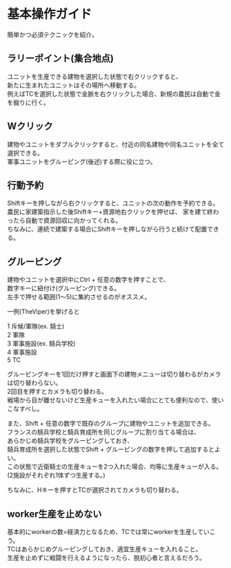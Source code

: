 # 基本操作ガイド
簡単かつ必須テクニックを紹介。
## ラリーポイント(集合地点)
ユニットを生産できる建物を選択した状態で右クリックすると、  
新たに生まれたユニットはその場所へ移動する。  
例えばTCを選択した状態で金脈を右クリックした場合、新規の農民は自動で金を掘りに行く。

## Wクリック
建物やユニットをダブルクリックすると、付近の同名建物や同名ユニットを全て選択できる。  
軍事ユニットをグルーピング(後述)する際に役に立つ。

## 行動予約
Shiftキーを押しながら右クリックすると、ユニットの次の動作を予約できる。  
農民に家建築指示した後Shiftキー+資源地右クリックを押せば、
家を建て終わったら自動で資源回収に向かってくれる。  
ちなみに、連続で建築する場合にShiftキーを押しながら行うと続けて配置できる。

## グルーピング
建物やユニットを選択中にCtrl + 任意の数字を押すことで、  
数字キーに紐付け(グルーピング)できる。  
左手で押せる範囲(1～5)に集約させるのがオススメ。  

一例(TheViper)を挙げると  

1 斥候/軍隊(ex. 騎士)  
2 軍隊  
3 軍事施設(ex. 騎兵学校)  
4 軍事施設  
5 TC  

グルーピングキーを1回だけ押すと画面下の建物メニューは切り替わるがカメラは切り替わらない。  
2回目を押すとカメラも切り替わる。  
戦場から目が離せないけど生産キューを入れたい場合にとても便利なので、使いこなすべし。

また、Shift + 任意の数字で既存のグループに建物やユニットを追加できる。  
フランスの騎兵学校と騎兵育成所を同じグループに割り当てる場合は、  
あらかじめ騎兵学校をグルーピングしておき、  
騎兵育成所を選択した状態でShift + グルーピングの数字を押して追加するとよい。  
この状態で近衛騎士の生産キューを2つ入れた場合、均等に生産キューが入る。  
(2施設がそれぞれ1体ずつ生産する。)

ちなみに、Hキーを押すとTCが選択されてカメラも切り替わる。

## worker生産を止めない
基本的にworkerの数=経済力となるため、TCでは常にworkerを生産していこう。  
TCはあらかじめグルーピングしておき、適宜生産キューを入れること。  
生産を止めずに戦闘を行えるようになったら、脱初心者と言えるだろう。  